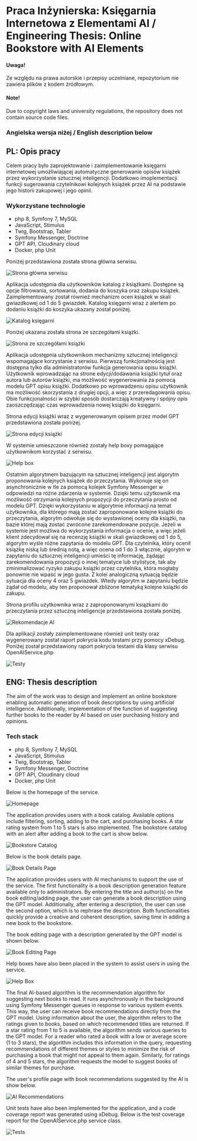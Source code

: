 # Praca Inżynierska: Księgarnia Internetowa z Elementami AI / Engineering Thesis: Online Bookstore with AI Elements

#### Uwaga! 
Ze względu na prawa autorskie i przepisy uczelniane, repozytorium nie zawiera plików z kodem źródłowym.

#### Note!
Due to copyright laws and university regulations, the repository does not contain source code files.

### Angielska wersja niżej / English description below

## PL: Opis pracy

Celem pracy było zaprojektowanie i zaimplementowanie księgarni internetowej umożliwiającej automatyczne generowanie opisów książek przez wykorzystanie sztucznej inteligencji. Dodatkowo imoplementacji funkcji sugerowania czytelnikowi kolejnych książek przez AI na podstawie jego historii zakupowej i jego opinii.

### Wykorzystane technologie
- php 8, Symfony 7, MySQL
- JavaScript, Stimulus
- Twig, Bootstrap, Tabler
- Symfony Messenger, Doctrine
- GPT API, Cloudinary cloud
- Docker, php Unit


Poniżej przedstawiona została strona główna serwisu.

![Strona główna serwisu](https://raw.githubusercontent.com/Patryk-Samulewicz/Online-Bookstore-AI-Engineering-Thesis/main/homepage.png)

Aplikacja udostępnia dla użytkowników katalog z książkami. Dostępne są opcje filtrowania, sortowania, dodania do koszyka oraz zakupu książek. Zaimplementowany został również mechanizm ocen książek w skali gwiazdkowej od 1 do 5 gwiazdek. Katalog księgarni wraz z alertem po dodaniu książki do koszyka ukazany został poniżej.

![Katalog księgarni](https://raw.githubusercontent.com/Patryk-Samulewicz/Online-Bookstore-AI-Engineering-Thesis/main/catalog.png)


Poniżej ukazana została strona ze szczegółami książki.

![Strona ze szczegółami książki](https://raw.githubusercontent.com/Patryk-Samulewicz/Online-Bookstore-AI-Engineering-Thesis/main/book_details.png)

Aplikacja udostępnia użytkownikom mechanizmy sztucznej inteligencji wspomagające korzystanie z serwisu. Pierwszą funkcjonalnością jest dostępna tylko dla administratorów funkcja generowania opisu książki. Użytkownik wprowadzając na strone edycji/dodawania książki tytuł oraz autora lub autorów książki, ma możliwość wygenerowania za pomocą modelu GPT opisu książki. Dodatkowo po wprowadzeniu opisu użytkownik ma możliwość skorzystania z drugiej opcji, a więc z przeredagowania opisu. Obie funkcjonalności w szybki sposób dostarczają kreatywny i spójny opis zaoszczędzając czas wprowadzenia nowej książki do księgarni.


Strona edycji książki wraz z wygenerowanym opisem przez model GPT przedstawiona została poniżej.

![Strona edycji książki](https://raw.githubusercontent.com/Patryk-Samulewicz/Online-Bookstore-AI-Engineering-Thesis/main/edit_book.png)


W systemie umieszczone również zostały help boxy pomagające użytkownikom korzystać z serwisu.

![Help box](https://raw.githubusercontent.com/Patryk-Samulewicz/Online-Bookstore-AI-Engineering-Thesis/main/edit_book_ai.png)


Ostatnim algorytmem bazującym na sztucznej inteligencji jest algorytm proponowania kolejnych książek do przeczytania. Wykonuje się on asynchronicznie w tle za pomocą kolejek Symfony Messenger w odpowiedzi na różne zdarzenia w systemie. Dzięki temu użytkownik ma możliwość otrzymania kolejnych propozycji do przeczytania prosto od modelu GPT. Dzięki
wykorzystaniu w algorytmie informacji na temat użytkownika, dla którego mają zostać
zaproponowane kolejne książki do przeczytania, algorytm odwołuje się do wystawionej
oceny dla książki, na bazie której mają zostać zwrócone zarekomendowane pozycje. Jeżeli
w systemie jest możliwa do wykorzystania informacja o ocenie, a więc jeżeli klient
zdecydował się na recenzję książki w skali gwiazdkowej od 1 do 5, algorytm wyśle różne
zapytania do modelu GPT. Dla czytelnika, który ocenił książkę niską lub średnią notą,
a więc ocena od 1 do 3 włącznie, algorytm w zapytaniu do sztucznej inteligencji umieści tę
informację, żądając zarekomendowania propozycji o innej tematyce lub stylistyce, tak aby
zminimalizować ryzyko zakupu książki przez czytelnika, która mogłaby ponownie nie
wpaść w jego gusta. Z kolei analogiczną sytuacją będzie sytuacja dla oceny
4 oraz 5 gwiazdek. Wtedy algorytm w zapytaniu będzie żądał od modelu, aby ten
proponował zbliżone tematyką kolejne książki do zakupu.


Strona profilu użytkownika wraz z zaproponowanymi książkami do przeczytania przez sztuczną inteligencje przedstawiona została poniżej.

![Rekomendacje AI](https://raw.githubusercontent.com/Patryk-Samulewicz/Online-Bookstore-AI-Engineering-Thesis/main/ai_recommendations.png)


Dla aplikacji zostały zaimplementowane również unit testy oraz wygenerowany został raport pokrycia kodu testami przy pomocy xDebug. Poniżej został przedstawiony raport pokrycia testami dla klasy serwisu OpenAIService.php


![Testy](https://raw.githubusercontent.com/Patryk-Samulewicz/Online-Bookstore-AI-Engineering-Thesis/main/tests.png)


## ENG: Thesis description 

The aim of the work was to design and implement an online bookstore enabling automatic generation of book descriptions by using artificial intelligence. Additionally, implementation of the function of suggesting further books to the reader by AI based on user purchasing history and opinions.


### Tech stack
- php 8, Symfony 7, MySQL
- JavaScript, Stimulus
- Twig, Bootstrap, Tabler
- Symfony Messenger, Doctrine
- GPT API, Cloudinary cloud
- Docker, php Unit


Below is the homepage of the service.

![Homepage](https://raw.githubusercontent.com/Patryk-Samulewicz/Online-Bookstore-AI-Engineering-Thesis/main/homepage.png)

The application provides users with a book catalog. Available options include filtering, sorting, adding to the cart, and purchasing books. A star rating system from 1 to 5 stars is also implemented. The bookstore catalog with an alert after adding a book to the cart is show below.

![Bookstore Catalog](https://raw.githubusercontent.com/Patryk-Samulewicz/Online-Bookstore-AI-Engineering-Thesis/main/catalog.png)

Below is the book details page.

![Book Details Page](https://raw.githubusercontent.com/Patryk-Samulewicz/Online-Bookstore-AI-Engineering-Thesis/main/book_details.png)

The application provides users with AI mechanisms to support the use of the service. The first functionality is a book description generation feature available only to administrators. By entering the title and author(s) on the book editing/adding page, the user can generate a book description using the GPT model. Additionally, after entering a description, the user can use the second option, which is to rephrase the description. Both functionalities quickly provide a creative and coherent description, saving time in adding a new book to the bookstore.

The book editing page with a description generated by the GPT model is shown below.

![Book Editing Page](https://raw.githubusercontent.com/Patryk-Samulewicz/Online-Bookstore-AI-Engineering-Thesis/main/edit_book.png)

Help boxes have also been placed in the system to assist users in using the service.

![Help Box](https://raw.githubusercontent.com/Patryk-Samulewicz/Online-Bookstore-AI-Engineering-Thesis/main/edit_book_ai.png)

The final AI-based algorithm is the recommendation algorithm for suggesting next books to read. It runs asynchronously in the background using Symfony Messenger queues in response to various system events. This way, the user can receive book recommendations directly from the GPT model. Using information about the user, the algorithm refers to the ratings given to books, based on which recommended titles are returned. If a star rating from 1 to 5 is available, the algorithm sends various queries to the GPT model. For a reader who rated a book with a low or average score (1 to 3 stars), the algorithm includes this information in the query, requesting recommendations of different themes or styles to minimize the risk of purchasing a book that might not appeal to them again. Similarly, for ratings of 4 and 5 stars, the algorithm requests the model to suggest books of similar themes for purchase.

The user's profile page with book recommendations suggested by the AI is show below.

![AI Recommendations](https://raw.githubusercontent.com/Patryk-Samulewicz/Online-Bookstore-AI-Engineering-Thesis/main/ai_recommendations.png)

Unit tests have also been implemented for the application, and a code coverage report was generated using xDebug. Below is the test coverage report for the OpenAIService.php service class.

![Tests](https://raw.githubusercontent.com/Patryk-Samulewicz/Online-Bookstore-AI-Engineering-Thesis/main/tests.png)
